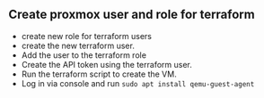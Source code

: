 ## Create proxmox user and role for terraform
- create new role for terraform users
- create the new terraform user.
- Add the user to the terraform role
- Create the API token using the terraform user.
- Run the terraform script to create the VM.
- Log in via console and run `sudo apt install qemu-guest-agent`



